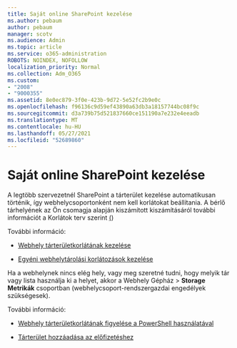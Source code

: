 ```yaml
---
title: Saját online SharePoint kezelése
ms.author: pebaum
author: pebaum
manager: scotv
ms.audience: Admin
ms.topic: article
ms.service: o365-administration
ROBOTS: NOINDEX, NOFOLLOW
localization_priority: Normal
ms.collection: Adm_O365
ms.custom:
- "2008"
- "9000355"
ms.assetid: 8e0ec879-3f0e-423b-9d72-5e52fc2b9e0c
ms.openlocfilehash: f96136c9d59ef43890a63db3a18157744bc08f9c
ms.sourcegitcommit: d3a739b75d521837660ce151190a7e232e4eeadb
ms.translationtype: MT
ms.contentlocale: hu-HU
ms.lasthandoff: 05/27/2021
ms.locfileid: "52689860"
---
```

# <a name="manage-your-sharepoint-online-storage"></a>Saját online SharePoint kezelése

A legtöbb szervezetnél SharePoint a tárterület kezelése automatikusan történik, így webhelycsoportonként nem kell korlátokat beállítania. A bérlő tárhelyének az Ön csomagja alapján kiszámított kiszámításáról további információt a Korlátok terv szerint [(](/office365/servicedescriptions/sharepoint-online-service-description/sharepoint-online-limits?redirectedfrom=MSDN#limits-by-plan))

További információ:

- [Webhely tárterületkorlátának kezelése](/sharepoint/manage-site-collection-storage-limits)

- [Egyéni webhelytárolási korlátozások kezelése](/sharepoint/manage-site-collection-storage-limits#manage-individual-site-storage-limits)

Ha a webhelynek nincs elég hely, vagy meg szeretné tudni, hogy melyik tár vagy lista használja ki a helyet, akkor a Webhely Gépház  >  **Storage Metrikák** csoportban (webhelycsoport-rendszergazdai engedélyek szükségesek).

További információ:

- [Webhely tárterületkorlátának figyelése a PowerShell használatával](/sharepoint/manage-site-collection-storage-limits#monitor-site-storage-limits-by-using-powershell)

- [Tárterület hozzáadása az előfizetéshez](/microsoft-365/commerce/add-storage-space) 
  
